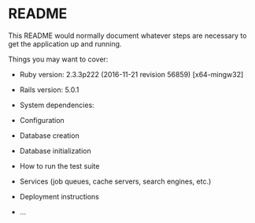 # README

This README would normally document whatever steps are necessary to get the
application up and running.

Things you may want to cover:

* Ruby version: 2.3.3p222 (2016-11-21 revision 56859) [x64-mingw32]

* Rails version: 5.0.1

* System dependencies: 

* Configuration

* Database creation

* Database initialization

* How to run the test suite

* Services (job queues, cache servers, search engines, etc.)

* Deployment instructions

* ...
